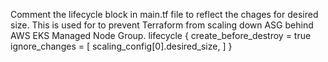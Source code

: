 Comment the lifecycle block in main.tf file to reflect the chages for desired size. This is used for to prevent Terraform from scaling down ASG behind AWS EKS Managed Node Group.
lifecycle { create_before_destroy = true ignore_changes = [ scaling_config[0].desired_size, ] }
